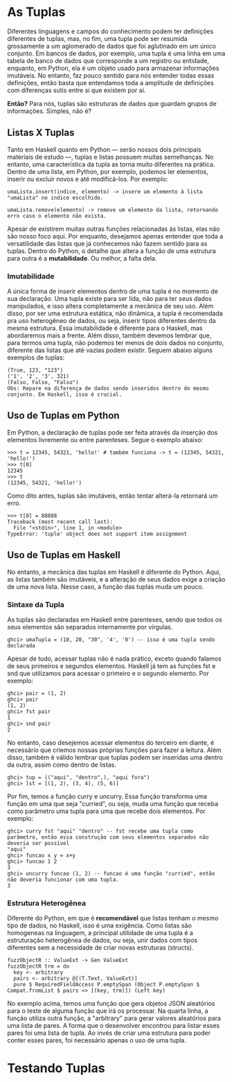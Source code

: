 # As Tuplas
Diferentes linguagens e campos do conhecimento podem ter definições diferentes de tuplas, mas, no fim, uma tupla pode ser resumida grossamente a um aglomerado de dados que foi aglutinado em um único conjunto. Em bancos de dados, por exemplo, uma tupla é uma linha em uma tabela de banco de dados que corresponde a um registro ou entidade, enquanto, em Python, ela é um objeto usado para armazenar informações imutáveis. No entanto, faz pouco sentido para nós entender todas essas definições, então basta que entendamos toda a amplitude de definições com diferenças sutis entre si que existem por aí.

**Então?**
Para nós, tuplas são estruturas de dados que guardam grupos de informações. Simples, não é?

## Listas X Tuplas
Tanto em Haskell quanto em Python — serão nossos dois principais materiais de estudo —, tuplas e listas possuem muitas semelhanças. No entanto, uma característica da tupla as torna muito diferentes na prática. 
Dentro de uma lista, em Python, por exemplo, podemos ler elementos, inserir ou excluir novos e até modificá-los. Por exemplo:
```
umaLista.insert(indice, elemento) -> insere um elemento à lista "umaLista" no indice escolhido.

umaLista.remove(elemento) -> remove um elemento da lista, retornando erro caso o elemento não exista.
```
Apesar de existirem muitas outras funções relacionadas às listas, elas não são nosso foco aqui. Por enquanto, desejamos apenas entender que toda a versatilidade das listas que já conhecemos não fazem sentido para as tuplas. Dentro do Python, o detalhe que altera a função de uma estrutura para outra é a **mutabilidade**. Ou melhor, a falta dela.

### Imutabilidade
A única forma de inserir elementos dentro de uma tupla é no momento de sua declaração. Uma tupla existe para ser lida, não para ter seus dados manipulados, e isso altera completamente a mecânica de seu uso. Além disso, por ser uma estrutura estática, não dinâmica, a tupla é recomendada pra uso heterogêneo de dados, ou seja, inserir tipos diferentes dentro da mesma estrutura. Essa imutabilidade é diferente para o Haskell, mas abordaremos mais a frente. Além disso, também devemos lembrar que, para termos uma tupla, não podemos ter menos de dois dados no conjunto, diferente das listas que até vazias podem existir.
Seguem abaixo alguns exemplos de tuplas:
```
(True, 123, "123")
('1', '2', '3', 321)
(Falso, Falso, "Falso")
Obs: Repare na diferença de dados sendo inseridos dentro do mesmo conjunto. Em Haskell, isso é crucial.
```
## Uso de Tuplas em Python
Em Python, a declaração de tuplas pode ser feita através da inserção dos elementos livremente ou entre parenteses. Segue o exemplo abaixo:
```
>>> t = 12345, 54321, 'hello!' # também funciona -> t = (12345, 54321, 'hello!')
>>> t[0]
12345
>>> t
(12345, 54321, 'hello!')
```
Como dito antes, tuplas são imutáveis, então tentar alterá-la retornará um erro.
```
>>> t[0] = 88888
Traceback (most recent call last):
  File "<stdin>", line 1, in <module>
TypeError: 'tuple' object does not support item assignment
```
## Uso de Tuplas em Haskell
No entanto, a mecânica das tuplas em Haskell é diferente do Python. Aqui, as listas também são imutáveis, e a alteração de seus dados exige a criação de uma nova lista. Nesse caso, a função das tuplas muda um pouco.

### Sintaxe da Tupla
As tuplas são declaradas em Haskell entre parenteses, sendo que todos os seus elementos são separados internamente por vírgulas.
```
ghci> umaTupla = (10, 20, "30", '4', '0') -- isso é uma tupla sendo declarada
```
Apesar de tudo, acessar tuplas não é nada prático, exceto quando falamos de seus primeiros e segundos elementos. Haskell já tem as funções fst e snd que utilizamos para acessar o primeiro e o segundo elemento. Por exemplo:
```
ghci> pair = (1, 2)
ghci> pair
(1, 2)
ghci> fst pair
1
ghci> snd pair
2
```
No entanto, caso desejemos acessar elementos do terceiro em diante, é necessário que criemos nossas próprias funções para fazer a leitura. Além disso, também é válido lembrar que tuplas podem ser inseridas uma dentro da outra, assim como dentro de listas.
```
ghci> tup = (("aqui", "dentro",), "aqui fora")
ghci> lst = [(1, 2), (3, 4), (5, 6)]
```
Por fim, temos a função curry e uncurry. Essa função transforma uma função em uma que seja "curried", ou seja, muda uma função que receba como parâmetro uma tupla para uma que recebe dois elementos. Por exemplo:
```
ghci> curry fst "aqui" "dentro" -- fst recebe uma tupla como parâmetro, então essa construção com seus elementos separados não deveria ser possível
"aqui"
ghci> funcao x y = x+y
ghci> funcao 1 2
3
ghci> uncurry funcao (1, 2) -- funcao é uma função "curried", então não deveria funcionar com uma tupla.
3
```

### Estrutura Heterogênea
Diferente do Python, em que é **recomendável** que listas tenham o mesmo tipo de dados, no Haskell, isso é uma exigência. Como listas são homogeneas na linguagem, a principal utilidade de uma tupla é a estruturação heterogênea de dados, ou seja, unir dados com tipos diferentes sem a necessidade de criar novas estruturas (structs).
```
fuzzObjectR :: ValueExt -> Gen ValueExt
fuzzObjectR trm = do
  key <- arbitrary
  pairs <- arbitrary @[(T.Text, ValueExt)]
  pure $ RequiredFieldAccess P.emptySpan (Object P.emptySpan $ Compat.fromList $ pairs <> [(key, trm)]) (Left key)
```
No exemplo acima, temos uma função que gera objetos JSON aleatórios para o teste de alguma função que irá os processar. Na quarta linha, a função utiliza outra função, a "arbitrary" para gerar valores aleatórios para uma lista de pares. A forma que o desenvolver encontrou para listar esses pares foi uma lista de tupla. Ao invés de criar uma estrutura para poder conter esses pares, foi necessário apenas o uso de uma tupla.
# Testando Tuplas
